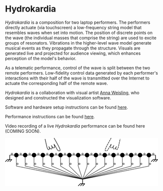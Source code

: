 # Hydrokardia

*Hydrokardia* is a composition for two laptop performers. The performers directly actuate (via touchscreen) a low-frequency string model that resembles waves when set into motion. The position of discrete points on the wave (the individual masses that comprise the string) are used to excite groups of resonators. Vibrations in the higher-level wave model generate musical events as they propagate through the structure. Visuals are generated live and projected for audience viewing, which enhances perception of the model's behavior.

As a telematic performance, control of the wave is split between the two remote performers. Low-fidelity control data generated by each performer's interactions with their half of the wave is transmitted over the Internet to actuate the corresponding half of the remote wave.

*Hydrokardia* is a collaboration with visual artist [Anna Weisling](http://www.aweisling.com), who designed and constructed the visualization software.

Software and hardware setup instructions can be found [here](setup.md).

Performance instructions can be found [here](performance.md).

Video recording of a live *Hydrokardia* performance can be found here (COMING SOON).

<img src="../images/hydrokardia-wave-nolabels.png" width="640"/>